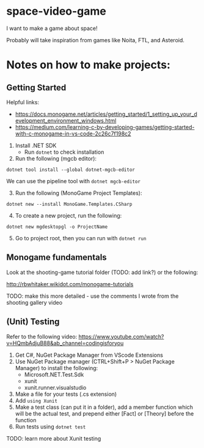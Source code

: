# space-video-game

I want to make a game about space! 

Probably will take inspiration from games like Noita, FTL, and Asteroid.

# Notes on how to make projects:

## Getting Started

Helpful links:
* https://docs.monogame.net/articles/getting_started/1_setting_up_your_development_environment_windows.html
* https://medium.com/learning-c-by-developing-games/getting-started-with-c-monogame-in-vs-code-2c26c7f198c2

1. Install .NET SDK 
    - Run `dotnet` to check installation
2. Run the following (mgcb editor): 

`dotnet tool install --global dotnet-mgcb-editor` 

We can use the pipeline tool with `dotnet mgcb-editor`

3. Run the following (MonoGame Project Templates):

`dotnet new --install MonoGame.Templates.CSharp`

4. To create a new project, run the following:

`dotnet new mgdesktopgl -o ProjectName`

5. Go to project root, then you can run with `dotnet run`

## Monogame fundamentals

Look at the shooting-game tutorial folder (TODO: add link?) or the following:

http://rbwhitaker.wikidot.com/monogame-tutorials

TODO: make this more detailed - use the comments I wrote from the shooting gallery video

## (Unit) Testing

Refer to the following video:
https://www.youtube.com/watch?v=HQmbAdjuB88&ab_channel=codingisforyou

1. Get C#, NuGet Package Manager from VScode Extensions
2. Use NuGet Package manager (CTRL+Shift+P > NuGet Package Manager) to install the following:
    - Microsoft.NET.Test.Sdk
    - xunit
    - xunit.runner.visualstudio
3. Make a file for your tests (.cs extension)
4. Add `using Xunit`
5. Make a test class (can put it in a folder), add a member function which will be the actual test, and prepend either [Fact] or [Theory] before the function
6. Run tests using `dotnet test`

TODO: learn more about Xunit testing 